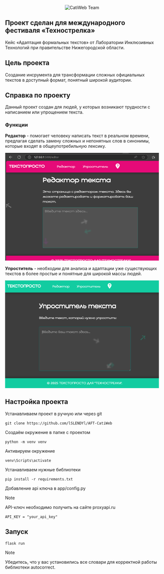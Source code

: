 <p align="center">
  <img src="https://i.ibb.co/MkHwcFYS/cute-black-cat-in-glasses-black-wallpaper.jpg" alt="CatiWeb Team"/>
</p>

## Проект сделан для международного фестиваля «Технострелка»
Кейс «Адаптация формальных текстов» от Лаборатории Инклюзивных Технологий при правительстве Нижегородской области.
## Цель проекта
Создание инсрумента для трансформации сложных официальных текстов в доступный формат, понятный широкой аудитории.
## Справка по проекту
Данный проект создан для людей, у которых возникают трудности с написанием или упрощением текста.
### Функции
**Редактор** - помогает человеку написать текст в реальном времени, предлагая сделать замену сложных и непонятных слов в синонимы, которые входят в общеупотребильную лексику.
<p align="center">
  <img src="app\static\img\editor.png" alt="Editor" width="536" height="352"/>
</p>

**Упроститель** - необходим для анализа и адаптации уже существующих текстов в более простые и понятные для широкой массы людей.
<p align="center">
  <img src="app\static\img\simplifier.png" alt="Simplifier" width="536" height="352"/>
</p>


## Настройка проекта
Устанавливаем проект в ручную или через git
```
git clone https://github.com/lSLENDYl/AFT-CatiWeb
```
Создаём окружение в папке с проектом
```
python -m venv venv
```
Активируем окружение
```
venv\Scripts\activate
```
Устанавливаем нужные библиотеки
```
pip install -r requirements.txt
```
Добавление api ключа в app/config.py
> [!NOTE]
> API-ключ необходимо получить на сайте proxyapi.ru
```
API_KEY = "your_api_key"
```
## Запуск
```
flask run
```
> [!NOTE]
> Убедитесь, что у вас установились все словари для корректной работы библиотеки autocorrect.
